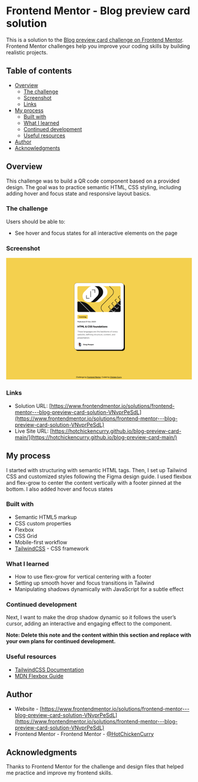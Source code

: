 # Frontend Mentor - Blog preview card solution

This is a solution to the [Blog preview card challenge on Frontend Mentor](https://www.frontendmentor.io/challenges/blog-preview-card-ckPaj01IcS). Frontend Mentor challenges help you improve your coding skills by building realistic projects. 

## Table of contents

- [Overview](#overview)
  - [The challenge](#the-challenge)
  - [Screenshot](#screenshot)
  - [Links](#links)
- [My process](#my-process)
  - [Built with](#built-with)
  - [What I learned](#what-i-learned)
  - [Continued development](#continued-development)
  - [Useful resources](#useful-resources)
- [Author](#author)
- [Acknowledgments](#acknowledgments)

## Overview
This challenge was to build a QR code component based on a provided design. The goal was to practice semantic HTML, CSS styling, including adding hover and focus state and responsive layout basics.

### The challenge

Users should be able to:

- See hover and focus states for all interactive elements on the page

### Screenshot

![Desktop View](./desktop%20view.png)

### Links

- Solution URL: [https://www.frontendmentor.io/solutions/frontend-mentor---blog-preview-card-solution-VNvprPeSdL](https://www.frontendmentor.io/solutions/frontend-mentor---blog-preview-card-solution-VNvprPeSdL)
- Live Site URL: [https://hotchickencurry.github.io/blog-preview-card-main/](https://hotchickencurry.github.io/blog-preview-card-main/)

## My process

I started with structuring with semantic HTML tags. Then, I set up Tailwind CSS and customized styles following the Figma design guide. I used flexbox and flex-grow to center the content vertically with a footer pinned at the bottom. I also added hover and focus states

### Built with

- Semantic HTML5 markup
- CSS custom properties
- Flexbox
- CSS Grid
- Mobile-first workflow
- [TailwindCSS](tailwindcss.com/) - CSS framework

### What I learned

- How to use flex-grow for vertical centering with a footer
- Setting up smooth hover and focus transitions in Tailwind
- Manipulating shadows dynamically with JavaScript for a subtle effect

### Continued development

Next, I want to make the drop shadow dynamic so it follows the user’s cursor, adding an interactive and engaging effect to the component.

**Note: Delete this note and the content within this section and replace with your own plans for continued development.**

### Useful resources

- [TailwindCSS Documentation](https://tailwindcss.com/docs/)
- [MDN Flexbox Guide](https://developer.mozilla.org/en-US/docs/Web/CSS/CSS_flexible_box_layout/Basic_concepts_of_flexbox)

## Author

- Website - [https://www.frontendmentor.io/solutions/frontend-mentor---blog-preview-card-solution-VNvprPeSdL](https://www.frontendmentor.io/solutions/frontend-mentor---blog-preview-card-solution-VNvprPeSdL)
- Frontend Mentor - Frontend Mentor - [@HotChickenCurry](https://www.frontendmentor.io/profile/HotChickenCurry)


## Acknowledgments

Thanks to Frontend Mentor for the challenge and design files that helped me practice and improve my frontend skills.